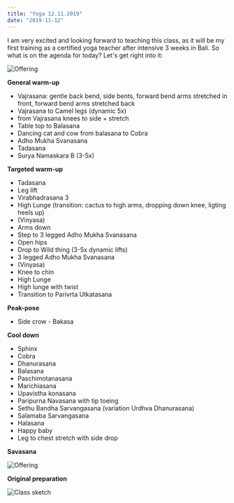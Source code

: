 ```yaml
---
title: "Yoga 12.11.2019"
date: "2019-11-12"
---
```


I am very excited and looking forward to teaching this class, as it will be my first training as a certified yoga teacher after intensive 3 weeks in Bali. So what is on the agenda for today? Let's get right into it:

![Offering](https://i.imgur.com/qYTr7dX.jpg "Picture by VisionPic.net from Pexels")

**General warm-up**
- Vajrasana: gentle back bend, side bents, forward bend arms stretched in front, forward bend arms stretched back
- Vajrasana to Camel legs (dynamic 5x)
- from Vajrasana knees to side + stretch
- Table top to Balasana
- Dancing cat and cow from balasana to Cobra
- Adho Mukha Svanasana
- Tadasana
- Surya Namaskara B (3-5x)

**Targeted warm-up**
- Tadasana
- Leg lift
- Virabhadrasana 3
- High Lunge (transition: cactus to high arms, dropping down knee, ligting heels up)
- (Vinyasa)
- Arms down
- Step to 3 legged Adho Mukha Svanasana
- Open hips
- Drop to Wild thing (3-5x dynamic lifts)
- 3 legged Adho Mukha Svanasana
- (Vinyasa)
- Knee to chin
- High Lunge
- High lunge with twist
- Transition to Parivrta Utkatasana

**Peak-pose**
- Side crow - Bakasa

**Cool down**
- Sphinx
- Cobra
- Dhanurasana
- Balasana
- Paschimotanasana
- Marichiasana
- Upavistha konasana
- Paripurna Navasana with tip toeing
- Sethu Bandha Sarvangasana (variation Urdhva Dhanurasana)
- Salamaba Sarvangasana
- Halasana
- Happy baby
- Leg to chest stretch with side drop

**Savasana**

![Offering](https://i.imgur.com/8Bt7wXc.jpg "Picture by Artem Beliaikin from Pexels" )

**Original preparation**

![Class sketch](https://i.imgur.com/ZNSv16b.jpg "How the class was prepared by Addania")